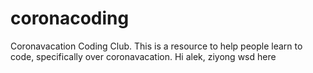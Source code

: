# coronacoding
Coronavacation Coding Club. This is a resource to help people learn to code, specifically over coronavacation. Hi alek, ziyong wsd here 
